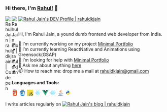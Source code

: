 ### Hi there, I'm [Rahul!](https://rahuldkjain.github.io) 👋

<a href="https://codepen.io/rahuldkjain" target="_blank">
  <img align="left" alt="Rahul Jain | rahuldkjain | Codepen" width="20px" src="https://raw.githubusercontent.com/rahuldkjain/rahuldkjain/81ba4992d502aa3d8a88cc9dd0cb89aa2237b884/assets/codepen.svg" />
</a>
<a href="https://dev.to/rahuldkjain">
  <img src="https://d2fltix0v2e0sb.cloudfront.net/dev-badge.svg" alt="Rahul Jain's DEV Profile | rahuldkjain" height="20" width="20">
</a>
<a href="https://rahuldkjain.github.io/blog">
  <img align="left" alt="Rahul Jain Blog | rahuldkjain" width="21px" src="https://raw.githubusercontent.com/rahuldkjain/rahuldkjain/81ba4992d502aa3d8a88cc9dd0cb89aa2237b884/assets/blog.svg" />
</a>

<br />
<br />

Hi, I'm Rahul Jain, a yound dumb frontend web developer from India.

- 🔭 I’m currently working on my project [Minimal Portfolio](https://github.com/rahuldkjain/minimal-portfolio)
- 🌱 I’m currently learning ReactNative and Animations using Greensock(GSAP)
- 🤔 I’m looking for help with [Minimal Portfolio](https://github.com/rahuldkjain/minimal-portfolio)
- 💬 Ask me about anything [here](https://github.com/rahuldkjain/rahuldkjain/issues)
- 📫 How to reach me: drop me a mail at rahuldkjain@gmail.com

**Languages and Tools:**  

<code><img height="20" src="https://raw.githubusercontent.com/github/explore/5c058a388828bb5fde0bcafd4bc867b5bb3f26f3/topics/html/html.png"></code>
<code><img height="20" src="https://raw.githubusercontent.com/github/explore/5c058a388828bb5fde0bcafd4bc867b5bb3f26f3/topics/css/css.png"></code>
<code><img height="20" src="https://raw.githubusercontent.com/github/explore/80688e429a7d4ef2fca1e82350fe8e3517d3494d/topics/javascript/javascript.png"></code>
<code><img height="20" src="https://raw.githubusercontent.com/github/explore/80688e429a7d4ef2fca1e82350fe8e3517d3494d/topics/react/react.png"></code>
<code><img height="20" src="https://raw.githubusercontent.com/github/explore/5c058a388828bb5fde0bcafd4bc867b5bb3f26f3/topics/vue/vue.png"></code>
<code><img height="20" src="https://raw.githubusercontent.com/github/explore/5c058a388828bb5fde0bcafd4bc867b5bb3f26f3/topics/react-native/react-native.png"></code>
<code><img height="20" src="https://raw.githubusercontent.com/github/explore/5c058a388828bb5fde0bcafd4bc867b5bb3f26f3/topics/java/java.png"></code>
<code><img height="20" src="https://raw.githubusercontent.com/github/explore/5c058a388828bb5fde0bcafd4bc867b5bb3f26f3/topics/python/python.png"></code>


I write articles regularly on <a href="https://https://rahuldkjain.github.io/blog">
  <img src="https://raw.githubusercontent.com/rahuldkjain/rahuldkjain/master/assets/rj-blog.png" alt="Rahul Jain's blog | rahuldkjain" height="20" width="20">
</a>


